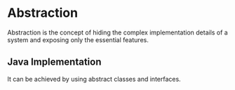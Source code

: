 # Abstraction

Abstraction is the concept of hiding the complex implementation details of a system and exposing only the essential features.

## Java Implementation

It can be achieved by using abstract classes and interfaces.